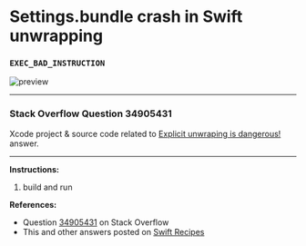 # Settings.bundle crash in Swift unwrapping  
### `EXEC_BAD_INSTRUCTION`

![preview](https://i.stack.imgur.com/CRWRF.png)

---

### Stack Overflow Question 34905431
Xcode project & source code related to [Explicit unwraping is dangerous!](https://stackoverflow.com/questions/34905431/settings-bundle-issue/34907221#34907221) answer.

---

**Instructions:**

1. build and run

**References:**

- Question [34905431](https://stackoverflow.com/questions/34905431) on Stack Overflow
- This and other answers posted on [Swift Recipes](http://swiftarchitect.com/recipes/)


